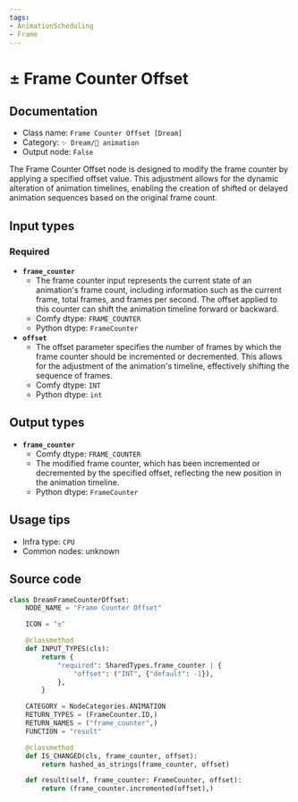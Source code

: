 ```yaml
---
tags:
- AnimationScheduling
- Frame
---
```


# ± Frame Counter Offset
## Documentation
- Class name: `Frame Counter Offset [Dream]`
- Category: `✨ Dream/🎥 animation`
- Output node: `False`

The Frame Counter Offset node is designed to modify the frame counter by applying a specified offset value. This adjustment allows for the dynamic alteration of animation timelines, enabling the creation of shifted or delayed animation sequences based on the original frame count.
## Input types
### Required
- **`frame_counter`**
    - The frame counter input represents the current state of an animation's frame count, including information such as the current frame, total frames, and frames per second. The offset applied to this counter can shift the animation timeline forward or backward.
    - Comfy dtype: `FRAME_COUNTER`
    - Python dtype: `FrameCounter`
- **`offset`**
    - The offset parameter specifies the number of frames by which the frame counter should be incremented or decremented. This allows for the adjustment of the animation's timeline, effectively shifting the sequence of frames.
    - Comfy dtype: `INT`
    - Python dtype: `int`
## Output types
- **`frame_counter`**
    - Comfy dtype: `FRAME_COUNTER`
    - The modified frame counter, which has been incremented or decremented by the specified offset, reflecting the new position in the animation timeline.
    - Python dtype: `FrameCounter`
## Usage tips
- Infra type: `CPU`
- Common nodes: unknown


## Source code
```python
class DreamFrameCounterOffset:
    NODE_NAME = "Frame Counter Offset"

    ICON = "±"

    @classmethod
    def INPUT_TYPES(cls):
        return {
            "required": SharedTypes.frame_counter | {
                "offset": ("INT", {"default": -1}),
            },
        }

    CATEGORY = NodeCategories.ANIMATION
    RETURN_TYPES = (FrameCounter.ID,)
    RETURN_NAMES = ("frame_counter",)
    FUNCTION = "result"

    @classmethod
    def IS_CHANGED(cls, frame_counter, offset):
        return hashed_as_strings(frame_counter, offset)

    def result(self, frame_counter: FrameCounter, offset):
        return (frame_counter.incremented(offset),)

```
